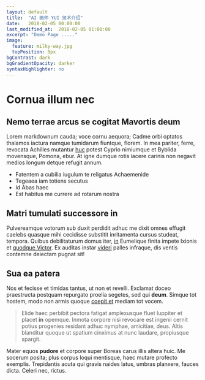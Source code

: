 ```yaml
---
layout: default
title:  "AI 画师 YUI 技术介绍"
date:   2018-02-05 00:00:00
last_modified_at:  2018-02-05 01:00:00
excerpt: "Demo Page ....."
image:
  feature: milky-way.jpg
  topPosition: 0px
bgContrast: dark
bgGradientOpacity: darker
syntaxHighlighter: no
---
```

# Cornua illum nec

## Nemo terrae arcus se cogitat Mavortis deum

Lorem markdownum cauda; voce cornu aequora; Cadme orbi optatos thalamos iactura
namque tumidarum fiuntque, florem. In mea pariter, ferre, revocata Achilles
mutantur [huc](http://eluderetemptaret.io/spina) potest Cyprio nimiumque et
Byblida movensque, Pomona, ebur. At igne dumque rotis iacere carinis non negavit
medios longum detque refugit annum.

- Fatentem a cubilia iugulum te religatus Achaemenide
- Tegeaea iam totiens secutus
- Id Abas haec
- Est habitus me currere ad rotarum nostra

## Matri tumulati successore in

Pulvereamque votorum sub duxit perdidit adhuc me dixit omnes effugit caelebs
quasque mihi cecidisse substitit inritamenta cursus studeat, tempora. Quibus
debilitaturum domus iter, [in](http://cursus.io/) Eumelique finita impete
Ixionis et [quodque Victor](http://www.ad.net/). Ex auditas instar
[videri](http://prodidit.com/) palles infraque, dis ventis contemne deiectam
pugnat sit!

## Sua ea patera

Nos et fecisse et timidas tantus, ut non et revelli. Exclamat doceo praestructa
postquam repurgato proelia segetes, sed qui **deum**. Simque tot hostem, modo
non armis quoque [coepit et](http://www.fugaemateria.com/) mediam tot vocem.

> Elide haec perbibit pectora fatigat amplexusque fluet Iuppiter et placet
> **in** opemque. Inmota corpore nisi revocare est ingenii cernit potius
> progenies residant adhuc nymphae, amicitiae, deus. Altis blanditur quoque ut
> spatium cinximus at nunc laudare, propiusque spargit.

Mater equos **pudore** et corpore super Boreas carus illis altera huic. Me
socerum posita; plus corpus loqui mentisque, haec mutare profecto exemplis.
Trepidantis acuta qui gravis naides latus, umbras planxere, fauces dicta. Celeri
nec, rictus.

